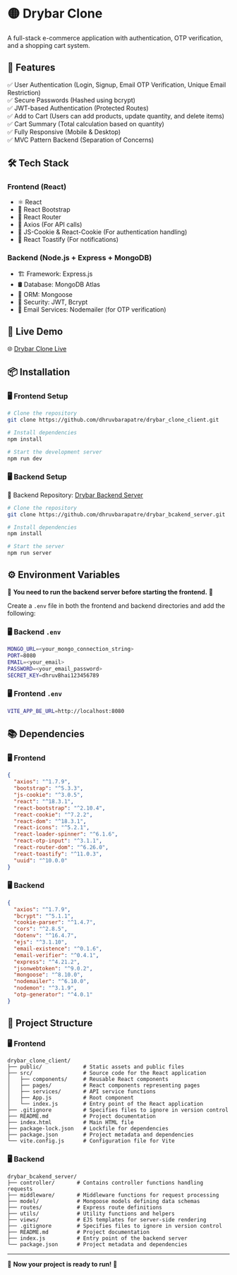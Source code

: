 # 🟡 Drybar Clone
A full-stack e-commerce application with authentication, OTP verification, and a shopping cart system.

## 🚀 Features
✅ User Authentication (Login, Signup, Email OTP Verification, Unique Email Restriction)  
✅ Secure Passwords (Hashed using bcrypt)  
✅ JWT-based Authentication (Protected Routes)  
✅ Add to Cart (Users can add products, update quantity, and delete items)  
✅ Cart Summary (Total calculation based on quantity)  
✅ Fully Responsive (Mobile & Desktop)  
✅ MVC Pattern Backend (Separation of Concerns)  

## 🛠 Tech Stack
### **Frontend (React)**
- ⚛️ React
- 🎨 React Bootstrap
- 🔀 React Router
- 📡 Axios (For API calls)
- 🍪 JS-Cookie & React-Cookie (For authentication handling)
- 🔔 React Toastify (For notifications)

### **Backend (Node.js + Express + MongoDB)**
- 🏗️ Framework: Express.js
- 🛢️ Database: MongoDB Atlas
- 🔗 ORM: Mongoose
- 🔐 Security: JWT, Bcrypt
- 📧 Email Services: Nodemailer (for OTP verification)

## 🔗 Live Demo
🌐 [Drybar Clone Live](https://drybarclonedhruv.vercel.app)

## 📦 Installation
### 🖥️ Frontend Setup
```sh
# Clone the repository
git clone https://github.com/dhruvbarapatre/drybar_clone_client.git

# Install dependencies
npm install

# Start the development server
npm run dev
```

### 🖥 Backend Setup
🔗 Backend Repository: [Drybar Backend Server](https://github.com/dhruvbarapatre/drybar_bcakend_server)
```sh
# Clone the repository
git clone https://github.com/dhruvbarapatre/drybar_bcakend_server.git

# Install dependencies
npm install

# Start the server
npm run server
```

## ⚙️ Environment Variables
🚨 **You need to run the backend server before starting the frontend.** 🚨

Create a `.env` file in both the frontend and backend directories and add the following:

### 🖥 Backend `.env`
```sh
MONGO_URL=<your_mongo_connection_string>
PORT=8080
EMAIL=<your_email>
PASSWORD=<your_email_password>
SECRET_KEY=dhruvBhai123456789
```

### 🖥️ Frontend `.env`
```sh
VITE_APP_BE_URL=http://localhost:8080
```

## 📚 Dependencies
### 🖥️ Frontend
```json
{
  "axios": "^1.7.9",
  "bootstrap": "^5.3.3",
  "js-cookie": "^3.0.5",
  "react": "^18.3.1",
  "react-bootstrap": "^2.10.4",
  "react-cookie": "^7.2.2",
  "react-dom": "^18.3.1",
  "react-icons": "^5.2.1",
  "react-loader-spinner": "^6.1.6",
  "react-otp-input": "^3.1.1",
  "react-router-dom": "^6.26.0",
  "react-toastify": "^11.0.3",
  "uuid": "^10.0.0"
}
```

### 🖥 Backend
```json
{
  "axios": "^1.7.9",
  "bcrypt": "^5.1.1",
  "cookie-parser": "^1.4.7",
  "cors": "^2.8.5",
  "dotenv": "^16.4.7",
  "ejs": "^3.1.10",
  "email-existence": "^0.1.6",
  "email-verifier": "^0.4.1",
  "express": "^4.21.2",
  "jsonwebtoken": "^9.0.2",
  "mongoose": "^8.10.0",
  "nodemailer": "^6.10.0",
  "nodemon": "^3.1.9",
  "otp-generator": "^4.0.1"
}
```

## 📂 Project Structure
### 🖥️ Frontend
```
drybar_clone_client/
├── public/             # Static assets and public files
├── src/                # Source code for the React application
│   ├── components/     # Reusable React components
│   ├── pages/          # React components representing pages
│   ├── services/       # API service functions
│   ├── App.js          # Root component
│   └── index.js        # Entry point of the React application
├── .gitignore          # Specifies files to ignore in version control
├── README.md           # Project documentation
├── index.html          # Main HTML file
├── package-lock.json   # Lockfile for dependencies
├── package.json        # Project metadata and dependencies
└── vite.config.js      # Configuration file for Vite
```

### 🖥 Backend
```
drybar_bcakend_server/
├── controller/       # Contains controller functions handling requests
├── middleware/       # Middleware functions for request processing
├── model/            # Mongoose models defining data schemas
├── routes/           # Express route definitions
├── utils/            # Utility functions and helpers
├── views/            # EJS templates for server-side rendering
├── .gitignore        # Specifies files to ignore in version control
├── README.md         # Project documentation
├── index.js          # Entry point of the backend server
└── package.json      # Project metadata and dependencies
```
---
🚀 **Now your project is ready to run!** 🚀

